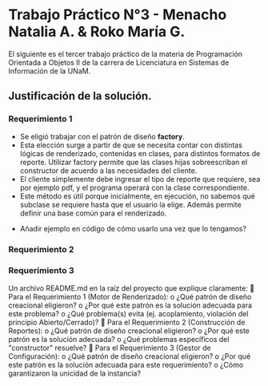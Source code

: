 # Trabajo Práctico N°3 - Menacho Natalia A. & Roko María G.

El siguiente es el tercer trabajo práctico de la materia de Programación Orientada a Objetos II de la carrera de Licenciatura en Sistemas de Información de la UNaM.

## Justificación de la solución.

### Requerimiento 1

- Se eligió trabajar con el patrón de diseño **factory**.
- Esta elección surge a partir de que se necesita contar con distintas lógicas de renderizado, contenidas en clases, para distintos formatos de reporte. Utilizar factory permite que las clases hijas sobreescriban el constructor de acuerdo a las necesidades del cliente.
- El cliente simplemente debe ingresar el tipo de reporte que requiere, sea por ejemplo pdf, y el programa operará con la clase correspondiente.
- Este método es útil porque inicialmente, en ejecución, no sabemos qué subclase se requiere hasta que el usuario la elige. Además permite definir una base común para el renderizado.

* Añadir ejemplo en código de cómo usarlo una vez que lo tengamos?

### Requerimiento 2


### Requerimiento 3



Un archivo README.md en la raíz del proyecto que explique claramente:
 Para el Requerimiento 1 (Motor de Renderizado):
o ¿Qué patrón de diseño creacional eligieron?
o ¿Por qué este patrón es la solución adecuada para este problema?
o ¿Qué problema(s) evita (ej. acoplamiento, violación del principio
Abierto/Cerrado)?
 Para el Requerimiento 2 (Construcción de Reportes):
o ¿Qué patrón de diseño creacional eligieron?
o ¿Por qué este patrón es la solución adecuada?
o ¿Qué problemas específicos del "constructor" resuelve?
 Para el Requerimiento 3 (Gestor de Configuración):
o ¿Qué patrón de diseño creacional eligieron?
o ¿Por qué este patrón es la solución adecuada para este
requerimiento?
o ¿Cómo garantizaron la unicidad de la instancia? 
